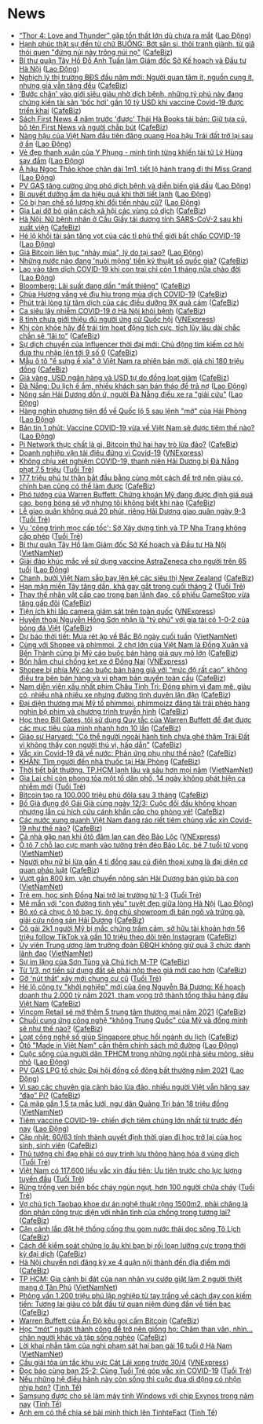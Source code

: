 # News

- [“Thor 4: Love and Thunder” gặp tổn thất lớn dù chưa ra mắt](https://laodong.vn/giai-tri/thor-4-love-and-thunder-gap-ton-that-lon-du-chua-ra-mat-883434.ldo) ([Lao Động](https://laodong.vn))
- [Hạnh phúc thật sự đến từ chữ BUÔNG: Bớt sân si, thôi tranh giành, từ giã thói quen "đứng núi này trông núi nọ"](https://cafebiz.vn/hanh-phuc-that-su-den-tu-chu-buong-bot-san-si-thoi-tranh-gianh-tu-gia-thoi-quen-dung-nui-nay-trong-nui-no-20210219122324369.chn) ([CafeBiz](https://cafebiz.vn))
- [Bí thư quận Tây Hồ Đỗ Anh Tuấn làm Giám đốc Sở Kế hoạch và Đầu tư Hà Nội](https://laodong.vn/thoi-su/bi-thu-quan-tay-ho-do-anh-tuan-lam-giam-doc-so-ke-hoach-va-dau-tu-ha-noi-883495.ldo) ([Lao Động](https://laodong.vn))
- [Nghịch lý thị trường BĐS đầu năm mới: Người quan tâm ít, nguồn cung ít, nhưng giá vẫn tăng đều](https://cafebiz.vn/nghich-ly-thi-truong-bds-dau-nam-moi-nguoi-quan-tam-it-nguon-cung-it-nhung-gia-van-tang-deu-20210225112501988.chn) ([CafeBiz](https://cafebiz.vn))
- ['Bước chân' vào giới siêu giàu nhờ dịch bệnh, những tỷ phú này đang chứng kiến tài sản 'bốc hơi' gần 10 tỷ USD khi vaccine Covid-19 được triển khai](https://cafebiz.vn/buoc-chan-vao-gioi-sieu-giau-nho-dich-benh-nhung-ty-phu-nay-dang-chung-kien-tai-san-boc-hoi-gan-10-ty-usd-khi-vaccine-covid-19-duoc-trien-khai-20210225133816802.chn) ([CafeBiz](https://cafebiz.vn))
- [Sách First News 4 năm trước 'được' Thái Hà Books tái bản: Giữ tựa cũ, bỏ tên First News và người chắp bút](https://cafebiz.vn/sach-first-news-4-nam-truoc-duoc-thai-ha-books-tai-ban-giu-tua-cu-bo-ten-first-news-va-nguoi-chap-but-2021022513311439.chn) ([CafeBiz](https://cafebiz.vn))
- [Nàng hậu của Việt Nam đầu tiên đăng quang Hoa hậu Trái đất trở lại sau ở ẩn](https://laodong.vn/photo/nang-hau-cua-viet-nam-dau-tien-dang-quang-hoa-hau-trai-dat-tro-lai-sau-o-an-883407.ldo) ([Lao Động](https://laodong.vn))
- [Vẻ đẹp thanh xuân của Y Phụng - minh tinh từng khiến tài tử Lý Hùng say đắm](https://laodong.vn/photo/ve-dep-thanh-xuan-cua-y-phung-minh-tinh-tung-khien-tai-tu-ly-hung-say-dam-883158.ldo) ([Lao Động](https://laodong.vn))
- [Á hậu Ngọc Thảo khoe chân dài 1m1, tiết lộ hành trang đi thi Miss Grand](https://laodong.vn/photo/a-hau-ngoc-thao-khoe-chan-dai-1m1-tiet-lo-hanh-trang-di-thi-miss-grand-883356.ldo) ([Lao Động](https://laodong.vn))
- [PV GAS tăng cường ứng phó dịch bệnh và diễn biến giá dầu](https://laodong.vn/thong-tin-doanh-nghiep/pv-gas-tang-cuong-ung-pho-dich-benh-va-dien-bien-gia-dau-883383.ldo) ([Lao Động](https://laodong.vn))
- [Bí quyết dưỡng ẩm da hiệu quả khi thời tiết lạnh](https://laodong.vn/lam-dep/bi-quyet-duong-am-da-hieu-qua-khi-thoi-tiet-lanh-882383.ldo) ([Lao Động](https://laodong.vn))
- [Có bị hạn chế số lượng khi đổi tiền nhàu cũ?](https://laodong.vn/tu-van-phap-luat/co-bi-han-che-so-luong-khi-doi-tien-nhau-cu-882502.ldo) ([Lao Động](https://laodong.vn))
- [Gia Lai dỡ bỏ giãn cách xã hội các vùng có dịch](https://cafebiz.vn/gia-lai-do-bo-gian-cach-xa-hoi-cac-vung-co-dich-20210225135911345.chn) ([CafeBiz](https://cafebiz.vn))
- [Hà Nội: Nữ bệnh nhân ở Cầu Giấy tái dương tính SARS-CoV-2 sau khi xuất viện](https://cafebiz.vn/ha-noi-nu-benh-nhan-o-cau-giay-tai-duong-tinh-sars-cov-2-sau-khi-xuat-vien-2021022513562058.chn) ([CafeBiz](https://cafebiz.vn))
- [Hé lộ khối tài sản tăng vọt của các tỉ phú thế giới bất chấp COVID-19](https://laodong.vn/kinh-te/he-lo-khoi-tai-san-tang-vot-cua-cac-ti-phu-the-gioi-bat-chap-covid-19-883481.ldo) ([Lao Động](https://laodong.vn))
- [Giá Bitcoin liên tục &quot;nhảy múa&quot;, lý do tại sao?](https://laodong.vn/video/gia-bitcoin-lien-tuc-nhay-mua-ly-do-tai-sao-883439.ldo) ([Lao Động](https://laodong.vn))
- [Những nước nào đang 'nuôi mộng' tiền kỹ thuật số quốc gia?](https://cafebiz.vn/nhung-nuoc-nao-dang-nuoi-mong-tien-ky-thuat-so-quoc-gia-20210225134901259.chn) ([CafeBiz](https://cafebiz.vn))
- [Lao vào tâm dịch COVID-19 khi con trai chỉ còn 1 tháng nữa chào đời](https://laodong.vn/cd-y-te/lao-vao-tam-dich-covid-19-khi-con-trai-chi-con-1-thang-nua-chao-doi-883483.ldo) ([Lao Động](https://laodong.vn))
- [Bloomberg: Lãi suất đang dần "mất thiêng"](https://cafebiz.vn/bloomberg-lai-suat-dang-dan-mat-thieng-20210225134727088.chn) ([CafeBiz](https://cafebiz.vn))
- [Chùa Hương vắng vẻ đìu hiu trong mùa dịch COVID-19](https://cafebiz.vn/chua-huong-vang-ve-diu-hiu-trong-mua-dich-covid-19-20210225134628141.chn) ([CafeBiz](https://cafebiz.vn))
- [Phút trải lòng từ tâm dịch của các điều dưỡng 9X quả cảm](https://cafebiz.vn/phut-trai-long-tu-tam-dich-cua-cac-dieu-duong-9x-qua-cam-20210225134206728.chn) ([CafeBiz](https://cafebiz.vn))
- [Ca siêu lây nhiễm COVID-19 ở Hà Nội khỏi bệnh](https://cafebiz.vn/ca-sieu-lay-nhiem-covid-19-o-ha-noi-khoi-benh-20210225133815732.chn) ([CafeBiz](https://cafebiz.vn))
- [8 tỉnh chưa giới thiệu đủ người ứng cử Quốc hội](https://vnexpress.net/8-tinh-chua-gioi-thieu-du-nguoi-ung-cu-quoc-hoi-4240022.html) ([VNExpress](https://vnexpress.net))
- [Khi còn khỏe hãy để trái tim hoạt động tích cực, tích lũy lâu dài chắc chắn sẽ “lãi to”](https://cafebiz.vn/khi-con-khoe-hay-de-trai-tim-hoat-dong-tich-cuc-tich-luy-lau-dai-chac-chan-se-lai-to-20210225133525509.chn) ([CafeBiz](https://cafebiz.vn))
- [Sự dịch chuyển của Influencer thời đại mới: Chủ động tìm kiếm cơ hội đưa thu nhập lên tới 9 số 0](https://cafebiz.vn/su-dich-chuyen-cua-influencer-thoi-dai-moi-chu-dong-tim-kiem-co-hoi-dua-thu-nhap-len-toi-9-so-0-20210225114417134.chn) ([CafeBiz](https://cafebiz.vn))
- [Mẫu ô tô "ế sưng ế xỉa" ở Việt Nam ra phiên bản mới, giá chỉ 180 triệu đồng](https://cafebiz.vn/mau-o-to-e-sung-e-xia-o-viet-nam-ra-phien-ban-moi-gia-chi-180-trieu-dong-2021022513294101.chn) ([CafeBiz](https://cafebiz.vn))
- [Giá vàng, USD ngân hàng và USD tự do đồng loạt giảm](https://cafebiz.vn/gia-vang-usd-ngan-hang-va-usd-tu-do-dong-loat-giam-20210225132645017.chn) ([CafeBiz](https://cafebiz.vn))
- [Đà Nẵng: Du lịch ế ẩm, nhiều khách sạn bán tháo để trả nợ](https://laodong.vn/kinh-te/da-nang-du-lich-e-am-nhieu-khach-san-ban-thao-de-tra-no-883069.ldo) ([Lao Động](https://laodong.vn))
- [Nông sản Hải Dương dồn ứ, người Đà Nẵng điều xe ra &quot;giải cứu&quot;](https://laodong.vn/photo/nong-san-hai-duong-don-u-nguoi-da-nang-dieu-xe-ra-giai-cuu-883445.ldo) ([Lao Động](https://laodong.vn))
- [Hàng nghìn phương tiện đổ về Quốc lộ 5 sau lệnh &quot;mở&quot; của Hải Phòng](https://laodong.vn/photo/hang-nghin-phuong-tien-do-ve-quoc-lo-5-sau-lenh-mo-cua-hai-phong-883437.ldo) ([Lao Động](https://laodong.vn))
- [Bản tin 1 phút: Vaccine COVID-19 vừa về Việt Nam sẽ được tiêm thế nào?](https://laodong.vn/video/ban-tin-1-phut-vaccine-covid-19-vua-ve-viet-nam-se-duoc-tiem-the-nao-883454.ldo) ([Lao Động](https://laodong.vn))
- [Pi Network thực chất là gì, Bitcoin thứ hai hay trò lừa đảo?](https://cafebiz.vn/chuyen-gia-canh-bao-lua-dao-khi-dao-pi-coin-loai-tien-so-duoc-cho-la-se-thanh-cong-hon-ca-bitcoin-20210224173616956.chn) ([CafeBiz](https://cafebiz.vn))
- [Doanh nghiệp vận tải điêu đứng vì Covid-19](https://vnexpress.net/doanh-nghiep-van-tai-dieu-dung-vi-covid-19-4239990.html) ([VNExpress](https://vnexpress.net))
- [Không chịu xét nghiệm COVID-19, thanh niên Hải Dương bị Đà Nẵng phạt 7,5 triệu](https://tuoitre.vn/khong-chiu-xet-nghiem-covid-19-thanh-nien-hai-duong-bi-da-nang-phat-7-5-trieu-20210225120714215.htm) ([Tuổi Trẻ](https://tuoitre.vn))
- [177 triệu phú tự thân bắt đầu bằng cùng một cách để trở nên giàu có, chính bạn cũng có thể làm được](https://cafebiz.vn/177-trieu-phu-tu-than-bat-dau-bang-cung-mot-cach-de-tro-nen-giau-co-chinh-ban-cung-co-the-lam-duoc-20210225105301304.chn) ([CafeBiz](https://cafebiz.vn))
- [Phó tướng của Warren Buffett: Chứng khoán Mỹ đang được định giá quá cao, bong bóng sẽ vỡ nhưng tôi không biết khi nào](https://cafebiz.vn/pho-tuong-cua-warren-buffett-chung-khoan-my-dang-duoc-dinh-gia-qua-cao-bong-bong-se-vo-nhung-toi-khong-biet-khi-nao-20210225105707815.chn) ([CafeBiz](https://cafebiz.vn))
- [Lễ giao quân không quá 20 phút, riêng Hải Dương giao quân ngày 9-3](https://tuoitre.vn/le-giao-quan-khong-qua-20-phut-rieng-hai-duong-giao-quan-ngay-9-3-20210225121355184.htm) ([Tuổi Trẻ](https://tuoitre.vn))
- [Vụ 'công trình mọc cấp tốc': Sở Xây dựng tỉnh và TP Nha Trang không cấp phép](https://tuoitre.vn/vu-cong-trinh-moc-cap-toc-so-xay-dung-tinh-va-tp-nha-trang-khong-cap-phep-20210225104943468.htm) ([Tuổi Trẻ](https://tuoitre.vn))
- [Bí thư quận Tây Hồ làm Giám đốc Sở Kế hoạch và Đầu tư Hà Nội](http://vietnamnet.vn/vn/thoi-su/chinh-tri/bi-thu-quan-tay-ho-lam-giam-doc-so-ke-hoach-va-dau-tu-ha-noi-715424.html) ([VietNamNet](https://vietnamnet.vn))
- [Giải đáp khúc mắc về sử dụng vaccine AstraZeneca cho người trên 65 tuổi](https://laodong.vn/the-gioi/giai-dap-khuc-mac-ve-su-dung-vaccine-astrazeneca-cho-nguoi-tren-65-tuoi-883451.ldo) ([Lao Động](https://laodong.vn))
- [Chanh, bưởi Việt Nam sắp bay lên kệ các siêu thị New Zealand](https://cafebiz.vn/chanh-buoi-viet-nam-sap-bay-len-ke-cac-sieu-thi-new-zealand-20210225101655809.chn) ([CafeBiz](https://cafebiz.vn))
- [Hạn mặn miền Tây tăng dần, khá gay gắt trong cuối tháng 2](https://tuoitre.vn/han-man-mien-tay-tang-dan-kha-gay-gat-trong-cuoi-thang-2-20210225111815479.htm) ([Tuổi Trẻ](https://tuoitre.vn))
- [Thay thế nhân vật cấp cao trong ban lãnh đạo, cổ phiếu GameStop vừa tăng gấp đôi](https://cafebiz.vn/thay-the-nhan-vat-cap-cao-trong-ban-lanh-dao-co-phieu-gamestop-vua-tang-gap-doi-20210225105833313.chn) ([CafeBiz](https://cafebiz.vn))
- [Tiện ích khi lắp camera giám sát trên toàn quốc](https://vnexpress.net/tien-ich-khi-lap-camera-giam-sat-tren-toan-quoc-4239996.html) ([VNExpress](https://vnexpress.net))
- [Huyền thoại Nguyễn Hồng Sơn nhận là "tỷ phú" với gia tài có 1-0-2 của bóng đá Việt](https://cafebiz.vn/huyen-thoai-nguyen-hong-son-nhan-la-ty-phu-voi-gia-tai-co-1-0-2-cua-bong-da-viet-20210225113530216.chn) ([CafeBiz](https://cafebiz.vn))
- [Dự báo thời tiết: Mưa rét ập về Bắc Bộ ngày cuối tuần](http://vietnamnet.vn/vn/thoi-su/du-bao-thoi-tiet-mua-ret-ap-ve-bac-bo-ngay-cuoi-tuan-715408.html) ([VietNamNet](https://vietnamnet.vn))
- [Cùng với Shopee và phimmoi, 2 chợ lớn của Việt Nam là Đồng Xuân và Bến Thành cũng bị Mỹ cáo buộc bán hàng giả quy mô lớn](https://cafebiz.vn/cung-voi-shopee-va-phimmoi-2-cho-lon-cua-viet-nam-la-dong-xuan-va-ben-thanh-cung-bi-my-cao-buoc-ban-hang-gia-quy-mo-lon-20210225111322119.chn) ([CafeBiz](https://cafebiz.vn))
- [Bốn hầm chui chống kẹt xe ở Đồng Nai](https://vnexpress.net/bon-ham-chui-chong-ket-xe-o-dong-nai-4239018.html) ([VNExpress](https://vnexpress.net))
- [Shopee bị phía Mỹ cáo buộc bán hàng giả với “mức độ rất cao”, không điều tra bên bán hàng và vi phạm bản quyền toàn cầu](https://cafebiz.vn/shopee-bi-phia-my-cao-buoc-ban-hang-gia-voi-muc-do-rat-cao-khong-dieu-tra-ben-ban-hang-va-vi-pham-ban-quyen-toan-cau-20210225111428149.chn) ([CafeBiz](https://cafebiz.vn))
- [Nam diễn viên xấu nhất phim Châu Tinh Trì: Đóng phim vì đam mê, giàu có, nhiều nhà nhiều xe nhưng đường tình duyên lận đận](https://cafebiz.vn/nam-dien-vien-xau-nhat-phim-chau-tinh-tri-dong-phim-vi-dam-me-giau-co-nhieu-nha-nhieu-xe-nhung-duong-tinh-duyen-lan-dan-20210225111431051.chn) ([CafeBiz](https://cafebiz.vn))
- [Đại diện thương mại Mỹ tố phimmoi, phimmoizz đăng tải trái phép hàng nghìn bộ phim và chương trình truyền hình](https://cafebiz.vn/dai-dien-thuong-mai-my-to-phimmoi-phimmoizz-dang-tai-trai-phep-hang-nghin-bo-phim-va-chuong-trinh-truyen-hinh-20210225110522001.chn) ([CafeBiz](https://cafebiz.vn))
- [Học theo Bill Gates, tôi sử dụng Quy tắc của Warren Buffett để đạt được các mục tiêu của mình nhanh hơn 10 lần](https://cafebiz.vn/hoc-theo-bill-gates-toi-su-dung-quy-tac-cua-warren-buffett-de-dat-duoc-cac-muc-tieu-cua-minh-nhanh-hon-10-lan-20210205140414855.chn) ([CafeBiz](https://cafebiz.vn))
- [Giáo sư Harvard: "Có thể người ngoài hành tinh chưa ghé thăm Trái Đất vì không thấy con người thú vị, hấp dẫn"](https://cafebiz.vn/giao-su-harvard-co-the-nguoi-ngoai-hanh-tinh-chua-ghe-tham-trai-dat-vi-khong-thay-con-nguoi-thu-vi-hap-dan-20210225091323543.chn) ([CafeBiz](https://cafebiz.vn))
- [Vắc xin Covid-19 đã về nước: Phản ứng phụ như thế nào?](https://cafebiz.vn/vac-xin-covid-19-da-ve-nuoc-phan-ung-phu-nhu-the-nao-20210225105928803.chn) ([CafeBiz](https://cafebiz.vn))
- [KHẨN: Tìm người đến nhà thuốc tại Hải Phòng](https://cafebiz.vn/khan-tim-nguoi-den-nha-thuoc-tai-hai-phong-20210225105805876.chn) ([CafeBiz](https://cafebiz.vn))
- [Thời tiết bất thường, TP.HCM lạnh lâu và sâu hơn mọi năm](http://vietnamnet.vn/vn/thoi-su/thoi-tiet-bat-thuong-tp-hcm-lanh-lau-va-sau-hon-moi-nam-715392.html) ([VietNamNet](https://vietnamnet.vn))
- [Gia Lai chỉ còn phong tỏa một tổ dân phố, 14 ngày không phát hiện ca nhiễm mới](https://tuoitre.vn/gia-lai-chi-con-phong-toa-mot-to-dan-pho-14-ngay-khong-phat-hien-ca-nhiem-moi-20210225102035358.htm) ([Tuổi Trẻ](https://tuoitre.vn))
- [Bitcoin tạo ra 100.000 triệu phú đôla sau 3 tháng](https://cafebiz.vn/bitcoin-tao-ra-100000-trieu-phu-dola-sau-3-thang-20210225105551347.chn) ([CafeBiz](https://cafebiz.vn))
- [Bố Già đụng độ Gái Già cùng ngày 12/3: Cuộc đối đầu không khoan nhượng lẫn cú hích cứu cánh khẩn cấp cho phòng vé!](https://cafebiz.vn/bo-gia-dung-do-gai-gia-cung-ngay-12-3-cuoc-doi-dau-khong-khoan-nhuong-lan-cu-hich-cuu-canh-khan-cap-cho-phong-ve-20210225111947098.chn) ([CafeBiz](https://cafebiz.vn))
- [Các nước xung quanh Việt Nam đang ráo riết tiêm chủng vắc xin Covid-19 như thế nào?](https://cafebiz.vn/cac-nuoc-xung-quanh-viet-nam-dang-rao-riet-tiem-chung-vac-xin-covid-19-nhu-the-nao-20210225104641689.chn) ([CafeBiz](https://cafebiz.vn))
- [Cả nhà gặp nạn khi ôtô đâm lan can đèo Bảo Lộc](https://vnexpress.net/ca-nha-gap-nan-khi-oto-dam-lan-can-deo-bao-loc-4239974.html) ([VNExpress](https://vnexpress.net))
- [Ô tô 7 chỗ lao cực mạnh vào tường trên đèo Bảo Lộc, bé 7 tuổi tử vong](http://vietnamnet.vn/vn/thoi-su/an-toan-giao-thong/o-to-7-cho-lao-cuc-manh-vao-tuong-tren-deo-bao-loc-be-7-tuoi-tu-vong-715379.html) ([VietNamNet](https://vietnamnet.vn))
- [Người phụ nữ bị lừa gần 4 tỉ đồng sau cú điện thoại xưng là đại diện cơ quan pháp luật](https://cafebiz.vn/nguoi-phu-nu-bi-lua-gan-4-ti-dong-sau-cu-dien-thoai-xung-la-dai-dien-co-quan-phap-luat-20210225103840276.chn) ([CafeBiz](https://cafebiz.vn))
- [Vượt gần 800 km, vận chuyển nông sản Hải Dương bán giúp bà con](http://vietnamnet.vn/vn/thoi-su/vuot-gan-800-km-van-chuyen-nong-san-hai-duong-ban-giup-ba-con-715367.html) ([VietNamNet](https://vietnamnet.vn))
- [Trẻ em, học sinh Đồng Nai trở lại trường từ 1-3](https://tuoitre.vn/tre-em-hoc-sinh-dong-nai-tro-lai-truong-tu-1-3-20210225100959171.htm) ([Tuổi Trẻ](https://tuoitre.vn))
- [Mê mẩn với &quot;con đường tình yêu&quot; tuyệt đẹp giữa lòng Hà Nội](https://laodong.vn/photo/me-man-voi-con-duong-tinh-yeu-tuyet-dep-giua-long-ha-noi-883263.ldo) ([Lao Động](https://laodong.vn))
- [Bỏ xó cả chục ô tô bạc tỷ, ông chủ showroom đi bán ngô và trứng gà, giải cứu nông sản Hải Dương](https://cafebiz.vn/bo-xo-ca-chuc-o-to-bac-ty-ong-chu-showroom-di-ban-ngo-va-trung-ga-giai-cuu-nong-san-hai-duong-20210225102244113.chn) ([CafeBiz](https://cafebiz.vn))
- [Cô gái 2k1 người Mỹ bị mắc chứng trầm cảm, sở hữu tài khoản hơn 56 triệu follow TikTok và gần 10 triệu theo dõi trên Instagram](https://cafebiz.vn/co-gai-2k1-nguoi-my-bi-mac-chung-tram-cam-so-huu-tai-khoan-hon-56-trieu-follow-tiktok-va-gan-10-trieu-theo-doi-tren-instagram-20210225101523276.chn) ([CafeBiz](https://cafebiz.vn))
- [Ủy viên Trung ương làm trưởng đoàn ĐBQH không giữ quá 3 chức danh lãnh đạo](http://vietnamnet.vn/vn/thoi-su/quoc-hoi/uy-vien-trung-uong-lam-truong-doan-dbqh-khong-giu-qua-3-chuc-danh-lanh-dao-715336.html) ([VietNamNet](https://vietnamnet.vn))
- [Sự im lặng của Sơn Tùng và Chủ tịch M-TP](https://cafebiz.vn/su-im-lang-cua-son-tung-va-chu-tich-m-tp-20210225101217055.chn) ([CafeBiz](https://cafebiz.vn))
- [Từ 1/3, nợ tiền sử dụng đất sẽ phải nộp theo giá mới cao hơn](https://cafebiz.vn/tu-1-3-no-tien-su-dung-dat-se-phai-nop-theo-gia-moi-cao-hon-20210224134449328.chn) ([CafeBiz](https://cafebiz.vn))
- [Gỡ 'nút thắt' xây mới chung cư cũ](https://tuoitre.vn/go-nut-that-xay-moi-chung-cu-cu-20210225093402867.htm) ([Tuổi Trẻ](https://tuoitre.vn))
- [Hé lộ công ty "khởi nghiệp" mới của ông Nguyễn Bá Dương: Kế hoạch doanh thu 2.000 tỷ năm 2021, tham vọng trở thành tổng thầu hàng đầu Việt Nam](https://cafebiz.vn/he-lo-cong-ty-khoi-nghiep-moi-cua-ong-nguyen-ba-duong-ke-hoach-doanh-thu-2000-ty-nam-2021-tham-vong-tro-thanh-tong-thau-hang-dau-viet-nam-20210225094539016.chn) ([CafeBiz](https://cafebiz.vn))
- [Vincom Retail sẽ mở thêm 5 trung tâm thương mại năm 2021](https://cafebiz.vn/vincom-retail-se-mo-them-5-trung-tam-thuong-mai-nam-2021-20210225091202617.chn) ([CafeBiz](https://cafebiz.vn))
- [Chuỗi cung ứng công nghệ "không Trung Quốc" của Mỹ và đồng minh sẽ như thế nào?](https://cafebiz.vn/chuoi-cung-ung-cong-nghe-khong-trung-quoc-cua-my-va-dong-minh-se-nhu-the-nao-20210225085520829.chn) ([CafeBiz](https://cafebiz.vn))
- [Loạt công nghệ số giúp Singapore phục hồi ngành du lịch](https://cafebiz.vn/loat-cong-nghe-so-giup-singapore-phuc-hoi-nganh-du-lich-20210224152714731.chn) ([CafeBiz](https://cafebiz.vn))
- [Ôtô &quot;Made in Việt Nam&quot; cần thêm chính sách mở đường](https://laodong.vn/xe/oto-made-in-viet-nam-can-them-chinh-sach-mo-duong-883309.ldo) ([Lao Động](https://laodong.vn))
- [Cuộc sống của người dân TPHCM trong những ngôi nhà siêu mỏng, siêu nhỏ](https://laodong.vn/video/cuoc-song-cua-nguoi-dan-tphcm-trong-nhung-ngoi-nha-sieu-mong-sieu-nho-882768.ldo) ([Lao Động](https://laodong.vn))
- [PV GAS LPG tổ chức Đại hội đồng cổ đông bất thường năm 2021](https://laodong.vn/thong-tin-doanh-nghiep/pv-gas-lpg-to-chuc-dai-hoi-dong-co-dong-bat-thuong-nam-2021-883378.ldo) ([Lao Động](https://laodong.vn))
- [Vì sao các chuyên gia cảnh báo lừa đảo, nhiều người Việt vẫn hăng say “đào” Pi?](https://cafebiz.vn/vi-sao-cac-chuyen-gia-canh-bao-lua-dao-nhieu-nguoi-viet-van-hang-say-dao-pi-2021022509364135.chn) ([CafeBiz](https://cafebiz.vn))
- [Cá mập gần 1,5 tạ mắc lưới, ngư dân Quảng Trị bán 18 triệu đồng](http://vietnamnet.vn/vn/thoi-su/moi-truong/ca-map-gan-1-5-ta-mac-luoi-ngu-dan-quang-tri-ban-18-trieu-dong-715342.html) ([VietNamNet](https://vietnamnet.vn))
- [Tiêm vaccine COVID-19- chiến dịch tiêm chủng lớn nhất từ trước đến nay](https://laodong.vn/y-te/tiem-vaccine-covid-19-chien-dich-tiem-chung-lon-nhat-tu-truoc-den-nay-883391.ldo) ([Lao Động](https://laodong.vn))
- [Cập nhật: 60/63 tỉnh thành quyết định thời gian đi học trở lại của học sinh, sinh viên](https://cafebiz.vn/cap-nhat-60-63-tinh-thanh-quyet-dinh-thoi-gian-di-hoc-tro-lai-cua-hoc-sinh-sinh-vien-20210225093354956.chn) ([CafeBiz](https://cafebiz.vn))
- [Thủ tướng chỉ đạo phải có quy trình lưu thông hàng hóa ở vùng dịch](https://tuoitre.vn/thu-tuong-chi-dao-phai-co-quy-trinh-luu-thong-hang-hoa-o-vung-dich-20210225074820106.htm) ([Tuổi Trẻ](https://tuoitre.vn))
- [Việt Nam có 117.600 liều vắc xin đầu tiên: Ưu tiên trước cho lực lượng tuyến đầu](https://tuoitre.vn/viet-nam-co-117-600-lieu-vacxin-dau-tien-uu-tien-truoc-cho-luc-luong-tuyen-dau-2021022509183323.htm) ([Tuổi Trẻ](https://tuoitre.vn))
- [Rừng trồng ven biển bốc cháy ngùn ngụt, hơn 100 người chữa cháy](https://tuoitre.vn/rung-trong-ven-bien-boc-chay-ngun-ngut-hon-100-nguoi-chua-chay-20210225093217941.htm) ([Tuổi Trẻ](https://tuoitre.vn))
- [Vợ chủ tịch Taobao khoe dự án nghệ thuật rộng 1500m2, phải chăng là đòn phản công trực diện với nhân tình của chồng trong tương lai?](https://cafebiz.vn/vo-chu-tich-taobao-khoe-du-an-nghe-thuat-rong-1500m2-phai-chang-la-don-phan-cong-truc-dien-voi-nhan-tinh-cua-chong-trong-tuong-lai-20210225091006245.chn) ([CafeBiz](https://cafebiz.vn))
- [Cận cảnh lắp đặt hệ thống cống thu gom nước thải dọc sông Tô Lịch](https://cafebiz.vn/can-canh-lap-dat-he-thong-cong-thu-gom-nuoc-thai-doc-song-to-lich-202102250914489.chn) ([CafeBiz](https://cafebiz.vn))
- [Cách để kiểm soát chứng lo âu khi bạn bị rối loạn lưỡng cực trong thời kỳ đại dịch](https://cafebiz.vn/cach-de-kiem-soat-chung-lo-au-khi-ban-bi-roi-loan-luong-cuc-trong-thoi-ky-dai-dich-20210224153044372.chn) ([CafeBiz](https://cafebiz.vn))
- [Hà Nội chuyển nơi đăng ký xe 4 quận nội thành đến địa điểm mới](https://cafebiz.vn/ha-noi-chuyen-noi-dang-ky-xe-4-quan-noi-thanh-den-dia-diem-moi-20210225091244635.chn) ([CafeBiz](https://cafebiz.vn))
- [TP HCM: Gia cảnh bi đát của nạn nhân vụ cướp giật làm 2 người thiệt mạng ở Tân Phú](http://vietnamnet.vn/vn/thoi-su/tp-hcm-gia-canh-bi-dat-cua-nan-nhan-vu-cuop-giat-lam-2-nguoi-thiet-mang-o-tan-phu-715337.html) ([VietNamNet](https://vietnamnet.vn))
- [Phỏng vấn 1.200 triệu phú lập nghiệp từ tay trắng về cách dạy con kiếm tiền: Tương lai giàu có bắt đầu từ quan niệm đúng đắn về tiền bạc](https://cafebiz.vn/phong-van-1200-trieu-phu-lap-nghiep-tu-tay-trang-ve-cach-day-con-kiem-tien-tuong-lai-giau-co-bat-dau-tu-quan-niem-dung-dan-ve-tien-bac-20210225090639803.chn) ([CafeBiz](https://cafebiz.vn))
- [Warren Buffett của Ấn Độ kêu gọi cấm Bitcoin](https://cafebiz.vn/warren-buffett-cua-an-do-keu-goi-cam-bitcoin-20210225085153464.chn) ([CafeBiz](https://cafebiz.vn))
- [Học “mót” người thành công để trở nên giống họ: Chăm than vãn, nhìn… chân người khác và tập sống nghèo](https://cafebiz.vn/hoc-mot-nguoi-thanh-cong-de-tro-nen-giong-ho-cham-than-van-nhin-chan-nguoi-khac-va-tap-song-ngheo-20210224200643363.chn) ([CafeBiz](https://cafebiz.vn))
- [Lời khai nhẫn tâm của nghi phạm sát hại bạn gái 16 tuổi ở Hà Nam](http://vietnamnet.vn/vn/thoi-su/loi-khai-nhan-tam-cua-nghi-pham-sat-hai-ban-gai-16-tuoi-o-ha-nam-715314.html) ([VietNamNet](https://vietnamnet.vn))
- [Cầu giải tỏa ùn tắc khu vực Cát Lái xong trước 30/4](https://vnexpress.net/cau-giai-toa-un-tac-khu-vuc-cat-lai-xong-truoc-30-4-4239645.html) ([VNExpress](https://vnexpress.net))
- [Đọc báo cùng bạn 25-2: Cùng Tuổi Trẻ góp vắc xin COVID-19](https://tuoitre.vn/doc-bao-cung-ban-25-2-cung-tuoi-tre-gop-vacxin-covid-19-20210225060313642.htm) ([Tuổi Trẻ](https://tuoitre.vn))
- [Nếu những hệ điều hành này còn sống thì cuộc đua di động có nhộn nhịp hơn?](https://tinhte.vn/thread/neu-nhung-he-dieu-hanh-nay-con-song-thi-cuoc-dua-di-dong-co-nhon-nhip-hon.3282379/) ([Tinh Tế](https://tinhte.vn))
- [Samsung được cho sẽ làm máy tính Windows với chip Exynos trong năm nay](https://tinhte.vn/thread/samsung-duoc-cho-se-lam-may-tinh-windows-voi-chip-exynos-trong-nam-nay.3282590/) ([Tinh Tế](https://tinhte.vn))
- [Anh em có thể chia sẻ bài mình thích lên TinhteFact](https://tinhte.vn/thread/anh-em-co-the-chia-se-bai-minh-thich-len-tinhtefact.3282487/) ([Tinh Tế](https://tinhte.vn))
